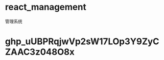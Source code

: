 # react_management

管理系统

# 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

<!--
     npm 安装比较慢的话，需要替换成国内镜像
      采用淘宝的镜像地址
      1. npm config set registry https://registry.npm.taobao.org
      2.查看是否安装成功
        执行 npm config get registry
        输出 https://registry.npm.taobao.org/
      镜像替换成功

 -->
<!--
  1.要是用scss需要先安装  执行命令  npm i --save sass
  2.安装axios   执行命令  npm i --save axios
  3.抓取其他平台的数据需要配置反向代理
    https://create-react-app.bootcss.com/docs/proxying-api-requests-in-development
    在src下创建一个文件  src/setupProxy.js

    需要安装  http-proxy-middleware          npm i --save http-proxy-middleware
    4.安装路由
       npm i --save-dev react-router-dom


     5.配置本地接口
     安装 json-server  sudo npm install -g json-server
     然后创建一个db.json文件，在此文件所在的文件打开窗口，执行 json-server --watch .\db.json  --port 8000
     然后在浏览器打开http://localhost:8000/posts即可看到数据
     _embed = comments 关联表

     引入粒子效果
     npm install react-particles-js 
 -->
 <!-- 
    //安装插件 搜索react （ES7 React/Redux/GraphQL/React-） 安装此插件
    rfc 生成函数式组建
    rcc 生成commponent组建
 Origin
  -->
 <!-- https://i.maoyan.com/ajax/mostExpected?limit=10&offset=0&token=&optimus_uuid=D307AA30560A11EDACB5E5D6D21182C88F40FB5574DA40BA88B434F852636749&optimus_risk_level=71&optimus_code=10 -->

 <!-- 
 
 get获取
 post 增加
 put   更新(只更新自己上传的值，其他的会被清除)
 patch 局部更新 、
 delete  删除
   -->

   <!-- 
   
      //取数据  get
        // axios.get("http://localhost:8000/posts/2").then(res=>{
        //     console.log(res.data)
        // })

        // 增  post
        // axios.post("http://localhost:8000/posts",{
        //     title:"33333",
        //     author:"xiaoming"
        // })

        // 更新 put

        // axios.put("http://localhost:8000/posts/1",{
        //     title:"1111-修改"
        // })

        // 更新 patch
        // axios.patch("http://localhost:8000/posts/1",{
        //     title:"1111-修改-11111"
        // }) 

        // 删除  delete
        // axios.delete("http://localhost:8000/posts/1")
    
        // _embed
        // axios.get("http://localhost:8000/posts?_embed=comments").then(res=>{
        //     console.log(res.data)
        // })

        // _expand
        // axios.get("http://localhost:8000/comments?_expand=post").then(res=>{
        //     console.log(res.data)
        // })
    -->
